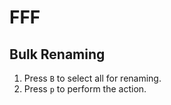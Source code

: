 # FFF

## Bulk Renaming

1. Press `B` to select all for renaming.
2. Press `p` to perform the action.
